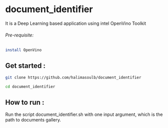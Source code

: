 # document_identifier
It is a Deep Learning based application using intel OpenVino Toolkit
###### Pre-requisite:
```bash
install OpenVino
```
## Get started :
```bash
git clone https://github.com/halimasoulb/document_identifier
```
```bash
cd document_identifier
```
## How to run :
Run the script document_identifier.sh with one input argument, which is the path to documents gallery.

